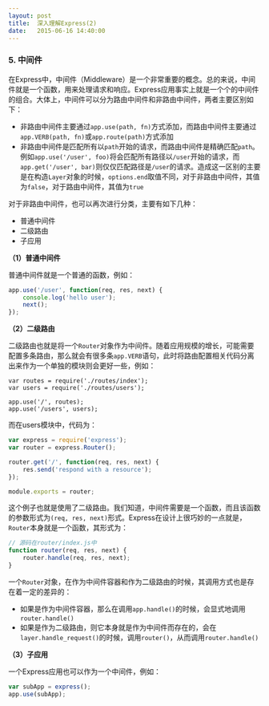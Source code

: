 ```yaml
---
layout: post
title:  深入理解Express(2)
date:   2015-06-16 14:40:00
---
```


### 5. 中间件

在Express中，中间件（Middleware）是一个非常重要的概念。总的来说，中间件就是一个函数，用来处理请求和响应。Express应用事实上就是一个个的中间件的组合。大体上，中间件可以分为路由中间件和非路由中间件，两者主要区别如下：

- 非路由中间件主要通过`app.use(path, fn)`方式添加，而路由中间件主要通过`app.VERB(path, fn)`或`app.route(path)`方式添加
- 非路由中间件是匹配所有以`path`开始的请求，而路由中间件是精确匹配`path`。例如`app.use('/user', foo)`将会匹配所有路径以`/user`开始的请求，而`app.get('/user', bar)`则仅仅匹配路径是`/user`的请求。造成这一区别的主要是在构造`Layer`对象的时候，`options.end`取值不同，对于非路由中间件，其值为`false`，对于路由中间件，其值为`true`

对于非路由中间件，也可以再次进行分类，主要有如下几种：

- 普通中间件
- 二级路由
- 子应用

**（1）普通中间件**

普通中间件就是一个普通的函数，例如：

```javascript
app.use('/user', function(req, res, next) {
	console.log('hello user');
	next();
});
```

**（2）二级路由**

二级路由也就是将一个`Router`对象作为中间件。随着应用规模的增长，可能需要配置多条路由，那么就会有很多条`app.VERB`语句，此时将路由配置相关代码分离出来作为一个单独的模块则会更好一些，例如：

```
var routes = require('./routes/index');
var users = require('./routes/users');

app.use('/', routes);
app.use('/users', users);
```

而在users模块中，代码为：

```javascript
var express = require('express');
var router = express.Router();

router.get('/', function(req, res, next) {
	res.send('respond with a resource');
});

module.exports = router;
```

这个例子也就是使用了二级路由。我们知道，中间件需要是一个函数，而且该函数的参数形式为`(req, res, next)`形式。Express在设计上很巧妙的一点就是，`Router`本身就是一个函数，其形式为：

```javascript
// 源码在router/index.js中
function router(req, res, next) {
	router.handle(req, res, next);
}
```

一个`Router`对象，在作为中间件容器和作为二级路由的时候，其调用方式也是存在着一定的差异的：

- 如果是作为中间件容器，那么在调用`app.handle()`的时候，会显式地调用`router.handle()`
- 如果是作为二级路由，则它本身就是作为中间件而存在的，会在`layer.handle_request()`的时候，调用`router()`，从而调用`router.handle()`

**（3）子应用**

一个Express应用也可以作为一个中间件，例如：

```javascript
var subApp = express();
app.use(subApp);
```